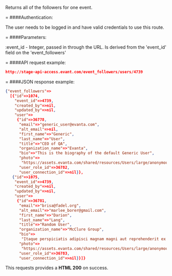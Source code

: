 <!-- --- title: GET /event_followers/users/:event_id -->

Returns all of the followers for one event.

=
####Authentication:

The user needs to be logged in and have valid credentials to use this route.

=
####Parameters:

:event_id - Integer, passed in through the URL. Is derived from the 'event_id' field on the 'event_followers'

=
####API request example:
```json
http://stage-api-access.evant.com/event_followers/users/4739
```

=
####JSON response example:

```json
{"event_followers"=>
  [{"id"=>1074,
    "event_id"=>4739,
    "created_by"=>nil,
    "updated_by"=>nil,
    "user"=>
     {"id"=>36778,
      "email"=>"generic_user@evanta.com",
      "alt_email"=>nil,
      "first_name"=>"Generic",
      "last_name"=>"User",
      "title"=>"CEO of QA",
      "organization_name"=>"Evanta",
      "bio"=>"This is the biography of the default Generic User",
      "photo"=>
       "https://assets.evanta.com/shared/resources/Users/large/anonymous2.jpg",
      "user_role_id"=>36782,
      "user_connection_id"=>nil}},
   {"id"=>1075,
    "event_id"=>4739,
    "created_by"=>nil,
    "updated_by"=>nil,
    "user"=>
     {"id"=>36781,
      "email"=>"brisa@fadel.org",
      "alt_email"=>"marlee_borer@gmail.com",
      "first_name"=>"Darion",
      "last_name"=>"Lang",
      "title"=>"Random User",
      "organization_name"=>"McClure Group",
      "bio"=>
       "Itaque perspiciatis adipisci magnam magni aut reprehenderit ex deleniti aut nostrum.",
      "photo"=>
       "https://assets.evanta.com/shared/resources/Users/large/anonymous2.jpg",
      "user_role_id"=>36783,
      "user_connection_id"=>nil}}]}
```

This requests provides a <strong>HTML 200</strong> on success.